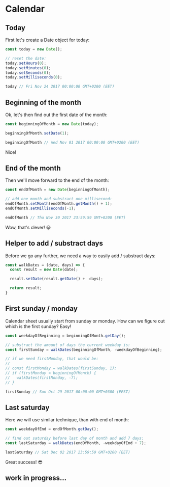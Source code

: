 # Calendar

## Today

First let's create a Date object for today:
```js
const today = new Date();

// reset the date:
today.setHours(0);
today.setMinutes(0);
today.setSeconds(0);
today.setMilliseconds(0);

today // Fri Nov 24 2017 00:00:00 GMT+0200 (EET)
```

## Beginning of the month

Ok, let's then find out the first date of the month:

```js
const beginningOfMonth = new Date(today);

beginningOfMonth.setDate(1);

beginningOfMonth // Wed Nov 01 2017 00:00:00 GMT+0200 (EET)
```

Nice!

## End of the month

Then we'll move forward to the end of the month:

```js
const endOfMonth = new Date(beginningOfMonth);

// add one month and substract one millisecond:
endOfMonth.setMonth(endOfMonth.getMonth() + 1);
endOfMonth.setMilliseconds(-1);

endOfMonth // Thu Nov 30 2017 23:59:59 GMT+0200 (EET)
```

Wow, that's clever! 😀

## Helper to add / substract days
Before we go any further, we need a way to easily add / substract days:
```js
const walkDates = (date, days) => {
  const result = new Date(date);

  result.setDate(result.getDate() +  days);

  return result;
}
```

## First sunday / monday
Calendar sheet usually start from sunday or monday. How can we figure out which is the first sunday? Easy!

```js
const weekdayOfBeginning = beginningOfMonth.getDay();

// substract the amount of days the current weekday is:
const firstSunday = walkDates(beginningOfMonth, -weekdayOfBeginning);

// if we need firstMonday, that would be:
//
// const firstMonday = walkDates(firstSunday, 1);
// if (firstMonday < beginningOfMonth) {
//   walkDates(firstMonday, -7);
// }

firstSunday // Sun Oct 29 2017 00:00:00 GMT+0300 (EEST)
```

## Last saturday
Here we will use similar technique, than with end of month:

```js
const weekdayOfEnd = endOfMonth.getDay();

// find out saturday before last day of month and add 7 days:
const lastSaturday = walkDates(endOfMonth, -weekdayOfEnd + 7);

lastSaturday // Sat Dec 02 2017 23:59:59 GMT+0200 (EET)
```

Great success! 😎

## work in progress...
